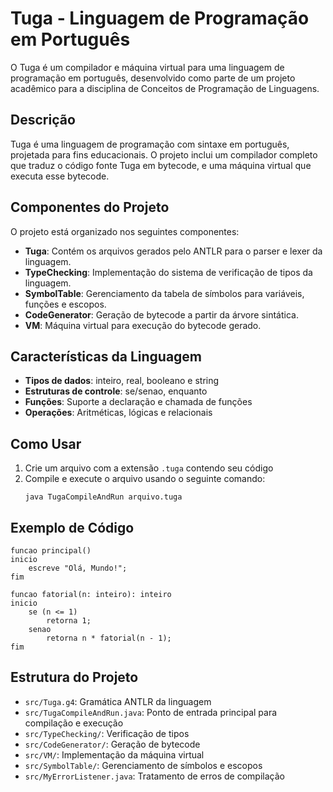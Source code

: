 # Tuga - Linguagem de Programação em Português

O Tuga é um compilador e máquina virtual para uma linguagem de programação em português, desenvolvido como parte de um projeto acadêmico para a disciplina de Conceitos de Programação de Linguagens.

## Descrição

Tuga é uma linguagem de programação com sintaxe em português, projetada para fins educacionais. O projeto inclui um compilador completo que traduz o código fonte Tuga em bytecode, e uma máquina virtual que executa esse bytecode.

## Componentes do Projeto

O projeto está organizado nos seguintes componentes:

- **Tuga**: Contém os arquivos gerados pelo ANTLR para o parser e lexer da linguagem.
- **TypeChecking**: Implementação do sistema de verificação de tipos da linguagem.
- **SymbolTable**: Gerenciamento da tabela de símbolos para variáveis, funções e escopos.
- **CodeGenerator**: Geração de bytecode a partir da árvore sintática.
- **VM**: Máquina virtual para execução do bytecode gerado.

## Características da Linguagem

- **Tipos de dados**: inteiro, real, booleano e string
- **Estruturas de controle**: se/senao, enquanto
- **Funções**: Suporte a declaração e chamada de funções
- **Operações**: Aritméticas, lógicas e relacionais

## Como Usar

1. Crie um arquivo com a extensão `.tuga` contendo seu código
2. Compile e execute o arquivo usando o seguinte comando:
   ```
   java TugaCompileAndRun arquivo.tuga
   ```

## Exemplo de Código

```
funcao principal()
inicio
    escreve "Olá, Mundo!";
fim

funcao fatorial(n: inteiro): inteiro
inicio
    se (n <= 1)
        retorna 1;
    senao
        retorna n * fatorial(n - 1);
fim
```

## Estrutura do Projeto

- `src/Tuga.g4`: Gramática ANTLR da linguagem
- `src/TugaCompileAndRun.java`: Ponto de entrada principal para compilação e execução
- `src/TypeChecking/`: Verificação de tipos
- `src/CodeGenerator/`: Geração de bytecode
- `src/VM/`: Implementação da máquina virtual
- `src/SymbolTable/`: Gerenciamento de símbolos e escopos
- `src/MyErrorListener.java`: Tratamento de erros de compilação 